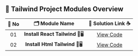 ## 🧩 Tailwind Project Modules Overview

| 🔢 **No** | 🗂️ **Module Name**                | 🔗 **Solution Link** ☕ |
|:--------:|:----------------------------------:|:----------------------:|
| 01       | **Install React Tailwind** 🎨🖥️                  | [View Code](https://github.com/Sangram03/Hackthons-Ideas-used/blob/main/Frontend/Tailwind/TailwindCSS.md) |
| 02       | **Install Html Tailwind** 🎨🖥️                  | [View Code](https://github.com/Sangram03/Hackthons-Ideas-used/blob/main/Frontend/Tailwind/HtmlTailwind.md) |